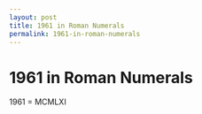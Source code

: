 ```yaml
---
layout: post
title: 1961 in Roman Numerals
permalink: 1961-in-roman-numerals
---
```


# 1961 in Roman Numerals

1961 = MCMLXI
